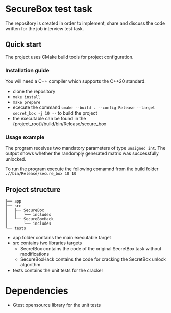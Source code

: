 # SecureBox test task

The repository is created in order to implement, share and discuss the code written for the job interview test task.

## Quick start

The project uses CMake build tools for project configuration.

### Installation guide

You will need a C++ compiler which supports the C++20 standard.

* clone the repository
* `make install`
* `make prepare`
* ececute the command `cmake --build . --config Release --target secret_box -j 10 --` to build the project
* the executable can be found in the {project_root}/build/bin/Release/secure_box

### Usage example

The program receives two mandatory parameters of type `unsigned int`. The output shows whether the randomply generated matrix was successfully unlocked.

To run the program execute the following comamnd from the build folder `.//bin/Release/secure_box 10 10`

## Project structure

```
├── app
├── src
│   ├── SecureBox
│   │   └── includes
│   └── SecureBoxHack
│       └── includes
└── tests
```

* app folder contains the main executable target
* src contains two libraries targets
  * SecretBox contains the code of the original SecretBox task without modifications
  * SecureBoxHack contains the code for cracking the SecretBox unlock algorithm
* tests contains the unit tests for the cracker

# Dependencies

* Gtest opensource library for the unit tests
